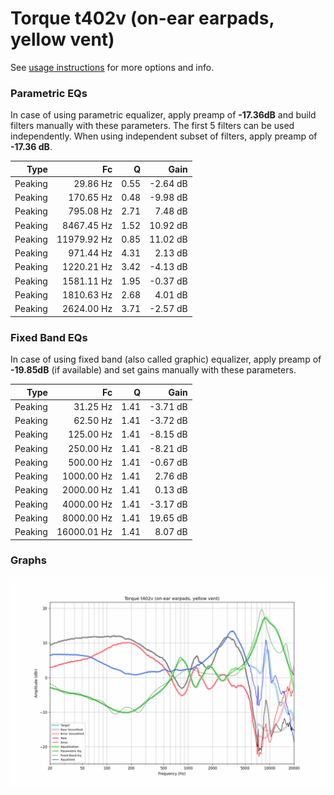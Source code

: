 # Torque t402v (on-ear earpads, yellow vent)
See [usage instructions](https://github.com/jaakkopasanen/AutoEq#usage) for more options and info.

### Parametric EQs
In case of using parametric equalizer, apply preamp of **-17.36dB** and build filters manually
with these parameters. The first 5 filters can be used independently.
When using independent subset of filters, apply preamp of **-17.36 dB**.

| Type    | Fc          |    Q | Gain     |
|--------:|------------:|-----:|---------:|
| Peaking | 29.86 Hz    | 0.55 | -2.64 dB |
| Peaking | 170.65 Hz   | 0.48 | -9.98 dB |
| Peaking | 795.08 Hz   | 2.71 | 7.48 dB  |
| Peaking | 8467.45 Hz  | 1.52 | 10.92 dB |
| Peaking | 11979.92 Hz | 0.85 | 11.02 dB |
| Peaking | 971.44 Hz   | 4.31 | 2.13 dB  |
| Peaking | 1220.21 Hz  | 3.42 | -4.13 dB |
| Peaking | 1581.11 Hz  | 1.95 | -0.37 dB |
| Peaking | 1810.63 Hz  | 2.68 | 4.01 dB  |
| Peaking | 2624.00 Hz  | 3.71 | -2.57 dB |

### Fixed Band EQs
In case of using fixed band (also called graphic) equalizer, apply preamp of **-19.85dB**
(if available) and set gains manually with these parameters.

| Type    | Fc          |    Q | Gain     |
|--------:|------------:|-----:|---------:|
| Peaking | 31.25 Hz    | 1.41 | -3.71 dB |
| Peaking | 62.50 Hz    | 1.41 | -3.72 dB |
| Peaking | 125.00 Hz   | 1.41 | -8.15 dB |
| Peaking | 250.00 Hz   | 1.41 | -8.21 dB |
| Peaking | 500.00 Hz   | 1.41 | -0.67 dB |
| Peaking | 1000.00 Hz  | 1.41 | 2.76 dB  |
| Peaking | 2000.00 Hz  | 1.41 | 0.13 dB  |
| Peaking | 4000.00 Hz  | 1.41 | -3.17 dB |
| Peaking | 8000.00 Hz  | 1.41 | 19.65 dB |
| Peaking | 16000.01 Hz | 1.41 | 8.07 dB  |

### Graphs
![](./Torque%20t402v%20(on-ear%20earpads,%20yellow%20vent).png)